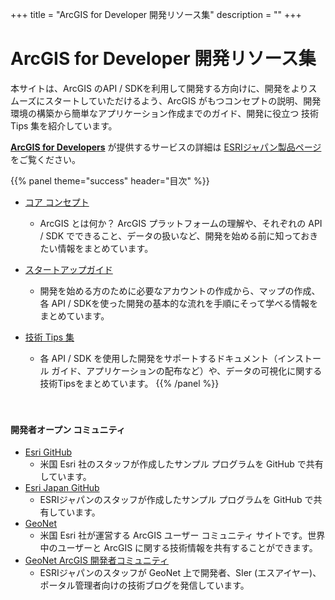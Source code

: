 +++
title = "ArcGIS for Developer 開発リソース集"
description = ""
+++

<span id="sidebar-toggle-span">
<a href="#" id="sidebar-toggle" data-sidebar-toggle=""><i class="fa fa-bars"></i></a>
</span>

# ArcGIS for Developer 開発リソース集
本サイトは、ArcGIS のAPI / SDKを利用して開発する方向けに、開発をよりスムーズにスタートしていただけるよう、ArcGIS がもつコンセプトの説明、開発環境の構築から簡単なアプリケーション作成までのガイド、開発に役立つ 技術Tips 集を紹介しています。

**[ArcGIS for Developers](https://developers.arcgis.com/)** が提供するサービスの詳細は [ESRIジャパン製品ページ](https://www.esrij.com/products/arcgis-for-developers/)をご覧ください。


{{% panel theme="success" header="目次" %}}

- [コア コンセプト](core-concepts)

    - ArcGIS とは何か？ ArcGIS プラットフォームの理解や、それぞれの API / SDK でできること、データの扱いなど、開発を始める前に知っておきたい情報をまとめています。
  
- [スタートアップガイド](guide)
    
    - 開発を始める方のために必要なアカウントの作成から、マップの作成、各 API / SDKを使った開発の基本的な流れを手順にそって学べる情報をまとめています。

- [技術 Tips 集](tips)
 
    - 各 API / SDK を使用した開発をサポートするドキュメント（インストール ガイド、アプリケーションの配布など）や、データの可視化に関する技術Tipsをまとめています。
{{% /panel %}}


　　　
#### 開発者オープン コミュニティ
- [Esri GitHub](https://esri.github.io/)
    - 米国 Esri 社のスタッフが作成したサンプル プログラムを GitHub で共有しています。
- [Esri Japan GitHub](https://esrijapan.github.io/)
    - ESRIジャパンのスタッフが作成したサンプル プログラムを GitHub で共有しています。
- [GeoNet](https://community.esri.com/)
    - 米国 Esri 社が運営する ArcGIS ユーザー コミュニティ サイトです。世界中のユーザーと ArcGIS に関する技術情報を共有することができます。
- [GeoNet ArcGIS 開発者コミュニティ](https://community.esri.com/groups/devcom-jp)
    - ESRIジャパンのスタッフが GeoNet 上で開発者、SIer (エスアイヤー)、ポータル管理者向けの技術ブログを発信しています。
